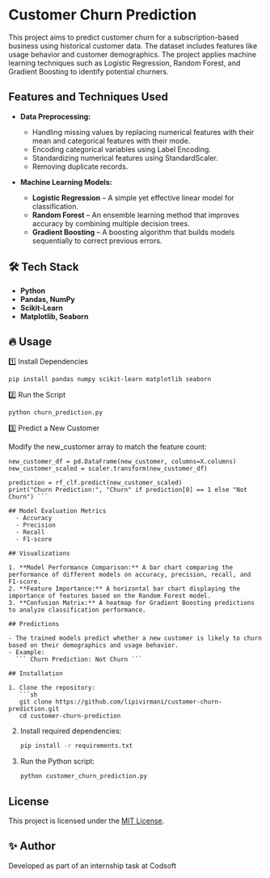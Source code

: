 # Customer Churn Prediction

This project aims to predict customer churn for a subscription-based business using historical customer data. The dataset includes features like usage behavior and customer demographics. The project applies machine learning techniques such as Logistic Regression, Random Forest, and Gradient Boosting to identify potential churners.

## Features and Techniques Used

- **Data Preprocessing:**
  - Handling missing values by replacing numerical features with their mean and categorical features with their mode.
  - Encoding categorical variables using Label Encoding.
  - Standardizing numerical features using StandardScaler.
  - Removing duplicate records.

- **Machine Learning Models:**
  - **Logistic Regression** – A simple yet effective linear model for classification.
  - **Random Forest** – An ensemble learning method that improves accuracy by combining multiple decision trees.
  - **Gradient Boosting** – A boosting algorithm that builds models sequentially to correct previous errors.

## 🛠️ Tech Stack  
- **Python**  
- **Pandas, NumPy**  
- **Scikit-Learn**  
- **Matplotlib, Seaborn**

## 🔥 Usage
1️⃣ Install Dependencies

```pip install pandas numpy scikit-learn matplotlib seaborn```

2️⃣ Run the Script

```python churn_prediction.py```

3️⃣ Predict a New Customer

Modify the new_customer array to match the feature count:

```new_customer = np.array([[0, 1, 60000, 1, 1, 2, 1, 1, 1, 0]])
new_customer_df = pd.DataFrame(new_customer, columns=X.columns)
new_customer_scaled = scaler.transform(new_customer_df)

prediction = rf_clf.predict(new_customer_scaled)
print("Churn Prediction:", "Churn" if prediction[0] == 1 else "Not Churn") ```

## Model Evaluation Metrics
  - Accuracy
  - Precision
  - Recall
  - F1-score

## Visualizations

1. **Model Performance Comparison:** A bar chart comparing the performance of different models on accuracy, precision, recall, and F1-score.
2. **Feature Importance:** A horizontal bar chart displaying the importance of features based on the Random Forest model.
3. **Confusion Matrix:** A heatmap for Gradient Boosting predictions to analyze classification performance.

## Predictions

- The trained models predict whether a new customer is likely to churn based on their demographics and usage behavior.
- Example:
  ``` Churn Prediction: Not Churn ```

## Installation 

1. Clone the repository:
   ```sh
   git clone https://github.com/lipivirmani/customer-churn-prediction.git
   cd customer-churn-prediction
   ```
2. Install required dependencies:
   ```sh
   pip install -r requirements.txt
   ```
3. Run the Python script:
   ```sh
   python customer_churn_prediction.py
   ```

## License

This project is licensed under the [MIT License](LICENSE).

## ✨ Author
Developed as part of an internship task at Codsoft
